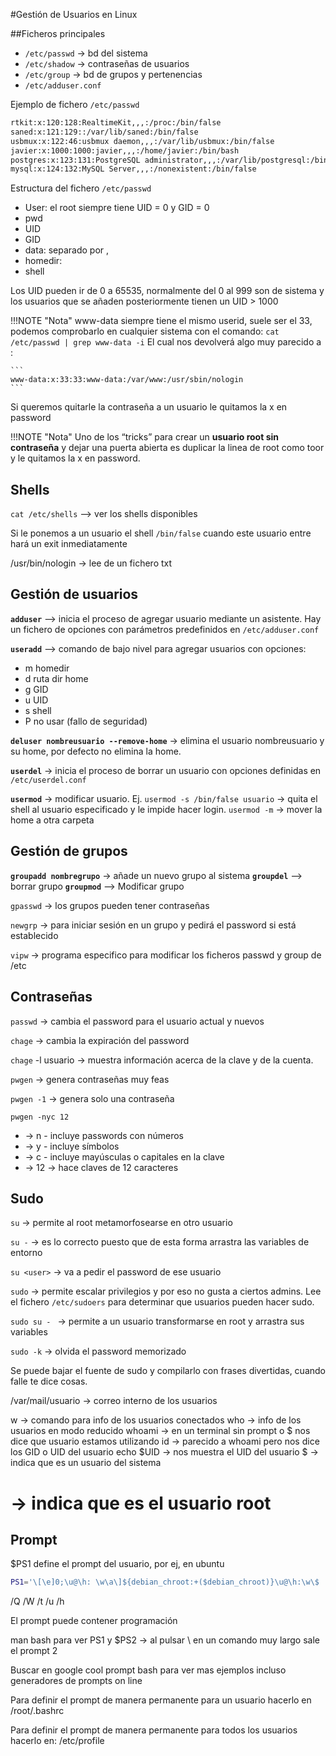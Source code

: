 #Gestión de Usuarios en Linux

##Ficheros principales
* `/etc/passwd` → bd del sistema
* `/etc/shadow` → contraseñas de usuarios
* `/etc/group` → bd  de grupos y pertenencias
* `/etc/adduser.conf`

Ejemplo de fichero `/etc/passwd`

``` bash
rtkit:x:120:128:RealtimeKit,,,:/proc:/bin/false
saned:x:121:129::/var/lib/saned:/bin/false
usbmux:x:122:46:usbmux daemon,,,:/var/lib/usbmux:/bin/false
javier:x:1000:1000:javier,,,:/home/javier:/bin/bash
postgres:x:123:131:PostgreSQL administrator,,,:/var/lib/postgresql:/bin/bash
mysql:x:124:132:MySQL Server,,,:/nonexistent:/bin/false
```

Estructura del fichero `/etc/passwd`

- User: el root siempre tiene UID = 0 y GID = 0
- pwd
- UID
- GID
- data: separado por ,
- homedir:
- shell


Los UID pueden ir de 0 a 65535, normalmente del 0 al 999 son de sistema y los usuarios que se añaden posteriormente tienen un UID > 1000

!!!NOTE "Nota"
    www-data siempre tiene el mismo userid, suele ser el 33, podemos comprobarlo en cualquier sistema con el comando:
    ```
    cat /etc/passwd | grep www-data -i
    ```
    El cual nos devolverá algo muy parecido a :

    ```
    www-data:x:33:33:www-data:/var/www:/usr/sbin/nologin
    ```

Si queremos quitarle la contraseña a un usuario le quitamos la x en password

!!!NOTE "Nota"
    Uno de los “tricks” para crear un **usuario root sin contraseña** y dejar una puerta abierta es duplicar la linea de root como toor y le quitamos la x en password.

## Shells

`cat /etc/shells` --> ver los shells disponibles

Si le ponemos a un usuario el shell `/bin/false` cuando este usuario entre hará un exit inmediatamente

/usr/bin/nologin → lee de un fichero txt

## Gestión de usuarios

**`adduser`** --> inicia el proceso de agregar usuario mediante un asistente. Hay un fichero de opciones con parámetros predefinidos en `/etc/adduser.conf`

**`useradd`** --> comando de bajo nivel para agregar usuarios con opciones:

- m homedir
- d ruta dir home
- g GID
- u UID
- s shell
- P no usar (fallo de seguridad)

**`deluser nombreusuario --remove-home`** → elimina el usuario nombreusuario y su home, por defecto no elimina la home.

**`userdel`** → inicia el proceso de borrar un usuario con opciones definidas en `/etc/userdel.conf`

**`usermod`** → modificar usuario. Ej. `usermod -s /bin/false usuario` → quita el shell al usuario especificado y le impide hacer login. `usermod -m` → mover la home a otra carpeta

    
## Gestión de grupos

**`groupadd nombregrupo`** → añade un nuevo grupo al sistema
**`groupdel`** --> borrar grupo
**`groupmod`** --> Modificar grupo

`gpasswd` → los grupos pueden tener contraseñas

`newgrp` → para iniciar sesión en un grupo y pedirá el password si está establecido

`vipw` → programa especifico para modificar los ficheros passwd y group de /etc

## Contraseñas
`passwd` → cambia el password para el usuario actual y nuevos

`chage` → cambia la expiración del password

`chage` -l usuario → muestra información acerca de la clave y de la cuenta.

`pwgen` → genera contraseñas muy feas

`pwgen -1`  → genera solo una contraseña

`pwgen -nyc 12 `  

- → n - incluye passwords con números
- → y - incluye símbolos
- → c - incluye mayúsculas o capitales en la clave
- → 12 → hace claves de 12 caracteres

## Sudo
`su` → permite al root metamorfosearse en otro usuario

`su -` → es lo correcto puesto que de esta forma arrastra las variables de entorno

`su <user>` → va a pedir el password de ese usuario

`sudo` → permite escalar privilegios y por eso no gusta a ciertos admins. Lee el fichero `/etc/sudoers` para determinar que usuarios pueden hacer sudo.

`sudo su - ` → permite a un usuario transformarse en root y arrastra sus variables 

`sudo -k` → olvida el password memorizado

Se puede bajar el fuente de sudo y compilarlo con frases divertidas, cuando falle te dice cosas.

/var/mail/usuario → correo interno de los usuarios

w → comando para info de los usuarios conectados
who → info de los usuarios en modo reducido
whoami → en un terminal sin prompt o $ nos dice que usuario estamos utilizando
id → parecido a whoami pero nos dice los GID o UID del usuario
echo $UID → nos muestra el UID del usuario
$ -> indica que es un usuario del sistema
# -> indica que es el usuario root

## Prompt
$PS1 define el prompt del usuario, por ej, en ubuntu
``` bash
PS1='\[\e]0;\u@\h: \w\a\]${debian_chroot:+($debian_chroot)}\u@\h:\w\$ '
```
/Q /W /t /u /h

El prompt puede contener programación

man bash para ver PS1 y \$PS2 → al pulsar \ en un comando muy largo sale el prompt 2

Buscar en google cool prompt bash para ver mas ejemplos incluso generadores de prompts on line

Para definir el prompt de manera permanente para un usuario hacerlo en /root/.bashrc

Para definir el prompt de manera permanente para todos los usuarios hacerlo en: /etc/profile
